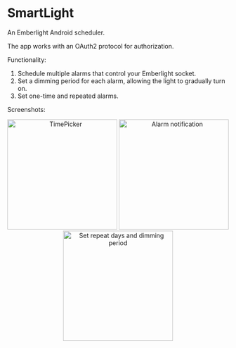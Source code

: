 # SmartLight
An Emberlight Android scheduler.

The app works with an OAuth2 protocol for authorization.

Functionality:
1. Schedule multiple alarms that control your Emberlight socket.
2. Set a dimming period for each alarm, allowing the light to gradually turn on.
3. Set one-time and repeated alarms.

Screenshots:
<p align="center">
  <img src="https://user-images.githubusercontent.com/22148447/34435524-f9e55fae-ec96-11e7-8061-a217cdef3fa0.png" alt="TimePicker" width="250"/>
  <img src="https://user-images.githubusercontent.com/22148447/34435673-1c785a20-ec98-11e7-91b2-6eb516f45df0.png" alt="Alarm notification" width="250"/>
  <img src="https://user-images.githubusercontent.com/22148447/34435631-db274b58-ec97-11e7-8819-36ccfae2d396.png" alt="Set repeat days and dimming period" width="250"/>
</p>

